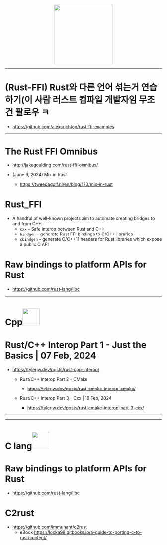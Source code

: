 <p align="center">
  <img width="190px" src="https://github.com/YoungHaKim7/Cpp_Training/assets/67513038/795e8056-a825-493b-abc7-03c0670e041c" />
</p>

<hr>

# (Rust-FFI) Rust와 다른 언어 섞는거 연습하기(이 사람 러스트 컴파일 개발자임 무조건 팔로우 ㅋ
- https://github.com/alexcrichton/rust-ffi-examples

<hr>

# The Rust FFI Omnibus
- http://jakegoulding.com/rust-ffi-omnibus/

- (June 6, 2024) Mix in Rust
  - https://tweedegolf.nl/en/blog/123/mix-in-rust

# Rust_FFI

- A handful of well-known projects aim to automate creating bridges to and from C++.
  - ```cxx``` – Safe interop between Rust and C++
  - ```bindgen``` – generate Rust FFI bindings to C/C++ libraries
  - ```cbindgen``` – generate C/C++11 headers for Rust libraries which expose a public C API



# Raw bindings to platform APIs for Rust
- https://github.com/rust-lang/libc

<hr>

# Cpp<img width=55px src="https://github.com/YoungHaKim7/Cpp_Training/assets/67513038/02580529-b8e2-4aa9-b80e-dd1f56a08491" />

# Rust/C++ Interop Part 1 - Just the Basics | 07 Feb, 2024
- https://tylerjw.dev/posts/rust-cpp-interop/
  - Rust/C++ Interop Part 2 - CMake
    - https://tylerjw.dev/posts/rust-cmake-interop-cmake/

  - Rust/C++ Interop Part 3 - Cxx | 16 Feb, 2024
    - https://tylerjw.dev/posts/rust-cmake-interop-part-3-cxx/


<hr>

<hr>

# C lang<img width=55px src="https://github.com/YoungHaKim7/Cpp_Training/assets/67513038/1ff1c447-9b46-4775-85e2-66818ff2c318" />
# Raw bindings to platform APIs for Rust
- https://github.com/rust-lang/libc

# C2rust
- https://github.com/immunant/c2rust
  - eBook https://locka99.gitbooks.io/a-guide-to-porting-c-to-rust/content/
